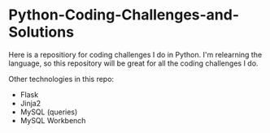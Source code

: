 # Python-Coding-Challenges-and-Solutions

Here is a repositiory for coding challenges I do in Python. I'm relearning the language, so this repository will be great for all the coding challenges I do.

Other technologies in this repo:
- Flask
- Jinja2
- MySQL (queries)
- MySQL Workbench
